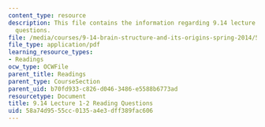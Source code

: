 ```yaml
---
content_type: resource
description: This file contains the information regarding 9.14 lecture 1-2 reading
  questions.
file: /media/courses/9-14-brain-structure-and-its-origins-spring-2014/58a74d9555cc0135a4e3dff389fac606_MIT9_14S14_Lec1-2ReadQue.pdf
file_type: application/pdf
learning_resource_types:
- Readings
ocw_type: OCWFile
parent_title: Readings
parent_type: CourseSection
parent_uid: b70fd933-c826-d046-3486-e5588b6773ad
resourcetype: Document
title: 9.14 Lecture 1-2 Reading Questions
uid: 58a74d95-55cc-0135-a4e3-dff389fac606
---
```

